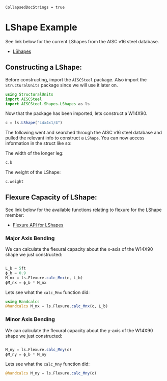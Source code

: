 ```@meta
CollapsedDocStrings = true
```

# LShape Example

See link below for the current LShapes from the AISC v16 steel database.

- [LShapes](@ref)

## Constructing a LShape:

Before constructing, import the `AISCSteel` package. Also import the `StructuralUnits` package since we will use it later on.

```julia
using StructuralUnits
import AISCSteel
import AISCSteel.Shapes.LShapes as ls
```

Now that the package has been imported, lets construct a W14X90.

``` julia
c = ls.LShape("L4x4x1/4")
```

The following went and searched through the AISC v16 steel database and pulled the relevant info to construct a `LShape`. You can now access information in the struct like so:

The width of the longer leg:

``` julia
c.b
```

The weight of the LShape:

``` julia
c.weight
```

## Flexure Capacity of LShape:

See link below for the available functions relating to flexure for the LShape member:

- [Flexure API for LShapes](@ref)

### Major Axis Bending

We can calculate the flexural capacity about the x-axis of the W14X90 shape we just constructed:

```julia

L_b = 5ft
ϕ_b = 0.9
M_nx = ls.Flexure.calc_Mnx(c, L_b)
ϕM_nx = ϕ_b * M_nx
```

Lets see what the `calc_Mnx` function did:

```julia
using Handcalcs
@handcalcs M_nx = ls.Flexure.calc_Mnx(c, L_b)
```

### Minor Axis Bending

We can calculate the flexural capacity about the y-axis of the W14X90 shape we just constructed:

```julia

M_ny = ls.Flexure.calc_Mny(c)
ϕM_ny = ϕ_b * M_ny
```

Lets see what the `calc_Mny` function did:

```julia
@handcalcs M_ny = ls.Flexure.calc_Mny(c)
```
